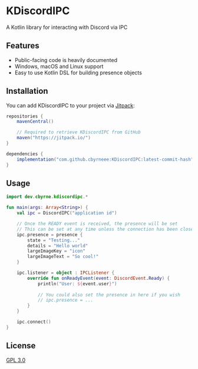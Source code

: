 # KDiscordIPC

A Kotlin library for interacting with Discord via IPC

## Features

- Public-facing code is heavily documented
- Windows, macOS and Linux support
- Easy to use Kotlin DSL for building presence objects

## Installation

You can add KDiscordIPC to your project via [Jitpack](https://jitpack.io):

```groovy
repositories {
    mavenCentral()

    // Required to retrieve KDiscordIPC from GitHub
    maven("https://jitpack.io/")
}

dependencies {
    implementation("com.github.cbyrneee:KDiscordIPC:latest-commit-hash")
}
```

## Usage

```kotlin
import dev.cbyrne.kdiscordipc.*

fun main(args: Array<String>) {
    val ipc = DiscordIPC("application id")

    // Once the READY event is received, the presence will be set
    // This can be set at any time unless the connection has been closed
    ipc.presence = presence {
        state = "Testing..."
        details = "Hello world"
        largeImageKey = "icon"
        largeImageText = "So cool!"
    }

    ipc.listener = object : IPCListener {
        override fun onReadyEvent(event: DiscordEvent.Ready) {
            println("User: ${event.user}")
            
            // You could also set the presence in here if you wish
            // ipc.presence = ...
        }
    }

    ipc.connect()
}
```

## License

[GPL 3.0](https://choosealicense.com/licenses/gpl-3.0)
